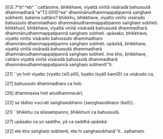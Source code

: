 [03] 7^b^.^eb^ ``cattārome, bhikkhave, viyattā vinītā  visāradā bahussutā dhammadharā ^a^T2.0010^ea^ dhammānudhammappaṭipannā saṅghaṃ sobhenti.  katame cattāro? bhikkhu, bhikkhave, viyatto vinīto visārado  bahussuto dhammadharo dhammānudhammappaṭipanno saṅghaṃ sobheti.  bhikkhunī, bhikkhave, viyattā vinītā visāradā bahussutā dhammadharā  dhammānudhammappaṭipannā saṅghaṃ sobheti. upāsako, bhikkhave, viyatto  vinīto visārado bahussuto dhammadharo dhammānudhammappaṭipanno saṅghaṃ  sobheti. upāsikā, bhikkhave, viyattā vinītā visāradā bahussutā  dhammadharā dhammānudhammappaṭipannā saṅghaṃ sobheti. ime kho, bhikkhave,  cattāro viyattā vinītā visāradā bahussutā dhammadharā  dhammānudhammappaṭipannā saṅghaṃ sobhentī''ti.

[21] ``yo hoti viyatto {vyatto (sī0 pī0), byatto (syā0 kaṃ0)} ca visārado ca,

[27] bahussuto dhammadharo ca hoti.

[26] dhammassa hoti anudhammacārī,

[22] sa tādiso vuccati saṅghasobhano {saṃghasobhaṇo (ka0)}..

[21] ``bhikkhu ca sīlasampanno, bhikkhunī ca bahussutā.

[27] upāsako ca yo saddho, yā ca saddhā upāsikā.

[22] ete kho saṅghaṃ sobhenti, ete hi saṅghasobhanā''ti..  sattamaṃ.
